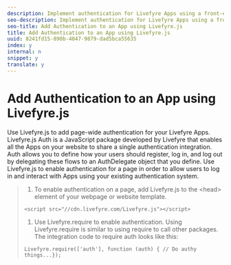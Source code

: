 ```yaml
---
description: Implement authentication for Livefyre Apps using a front-end JavaScript implementation.
seo-description: Implement authentication for Livefyre Apps using a front-end JavaScript implementation.
seo-title: Add Authentication to an App using Livefyre.js
title: Add Authentication to an App using Livefyre.js
uuid: 8241fd15-890b-4047-9879-dad5bca55635
index: y
internal: n
snippet: y
translate: y
---
```


# Add Authentication to an App using Livefyre.js

Use Livefyre.js to add page-wide authentication for your Livefyre Apps.
Livefyre.js Auth is a JavaScript package developed by Livefyre that enables all the Apps on your website to share a single authentication integration. Auth allows you to define how your users should register, log in, and log out by delegating these flows to an AuthDelegate object that you define.
Use Livefyre.js to enable authentication for a page in order to allow users to log in and interact with Apps using your existing authentication system.

>1. To enable authentication on a page, add Livefyre.js to the &lt;head&gt; element of your webpage or website template.
>
>   ```
>   <script src="//cdn.livefyre.com/Livefyre.js"></script>
>   ```
>
>1. Use Livefyre.require to enable authentication. Using Livefyre.require is similar to using require to call other packages. The integration code to require auth looks like this:
>
>   ```
>   Livefyre.require(['auth'], function (auth) { // Do authy things...});
>   ```
>
